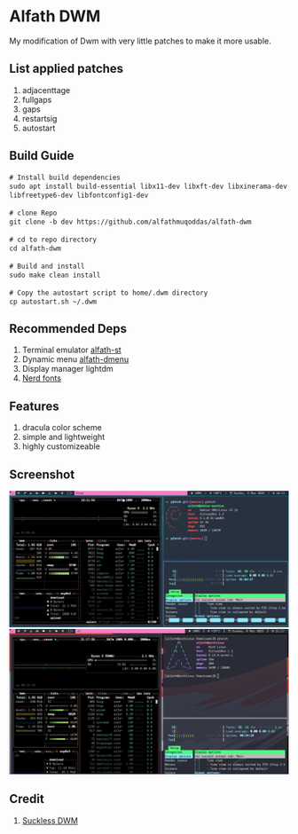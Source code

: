 # Alfath DWM 
My modification of Dwm with very little patches to make it more usable.

## List applied patches
1. adjacenttage
2. fullgaps
3. gaps
4. restartsig
5. autostart

## Build Guide
```
# Install build dependencies
sudo apt install build-essential libx11-dev libxft-dev libxinerama-dev libfreetype6-dev libfontconfig1-dev

# clone Repo
git clone -b dev https://github.com/alfathmuqoddas/alfath-dwm

# cd to repo directory
cd alfath-dwm

# Build and install
sudo make clean install

# Copy the autostart script to home/.dwm directory
cp autostart.sh ~/.dwm
```

## Recommended Deps
1. Terminal emulator [alfath-st](https://github.com/alfathmuqoddas/alfath-st1)
2. Dynamic menu [alfath-dmenu](https://github.com/alfathmuqoddas/alfath-dmenu)
3. Display manager lightdm
4. [Nerd fonts](https://www.nerdfonts.com/font-downloads)

## Features
1. dracula color scheme
2. simple and lightweight
3. highly customizeable

## Screenshot
![capture](./capture.png)
![capture-dwm-arch](./capture-dwm-arch.png)

## Credit
1. [Suckless DWM](https://dwm.suckless.org)
